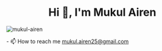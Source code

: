 <h1 align="center">Hi 👋, I'm Mukul Airen</h1>
<p align="left"> <img src="https://komarev.com/ghpvc/?username=mukul-airen&label=Profile%20views&color=0e75b6&style=plastic" alt="mukul-airen" /> </p>
- 📫 How to reach me <a href="mukul.airen25@gmail.com">mukul.airen25@gmail.com</a>
